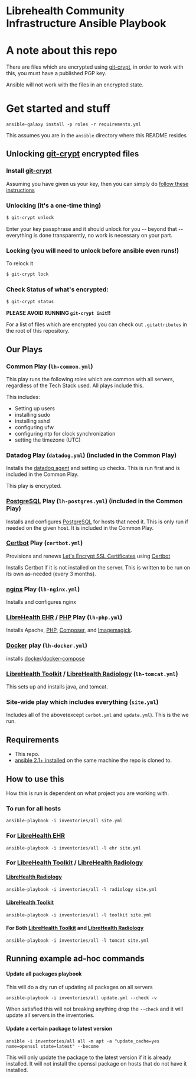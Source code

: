 Librehealth Community Infrastructure Ansible Playbook
======================

# A note about this repo
There are files which are encrypted using [git-crypt][], in order to work with this, you must have a published PGP key.

Ansible will not work with the files in an encrypted state.

# Get started and stuff

`ansible-galaxy install -p roles -r requirements.yml`

This assumes you are in the `ansible` directory where this README resides

## Unlocking [git-crypt][] encrypted files

### Install [git-crypt][]

Assuming you have given us your key, then you can simply do [follow these instructions](https://raw.githubusercontent.com/AGWA/git-crypt/master/INSTALL.md)

### Unlocking (it's a one-time thing)
```sh
$ git-crypt unlock
```

Enter your key passphrase and it should unlock for you -- beyond that -- everything is done transparently, no work is necessary on your part.

### Locking (you will need to unlock before ansible even runs!)

To relock it
```sh
$ git-crypt lock
```
### Check Status of what's encrypted:

```sh
$ git-crypt status
```
**PLEASE AVOID RUNNING `git-crypt init`!!**

For a list of files which are encrypted you can check out `.gitattributes` in the root of this repository.

## Our Plays


### Common Play (`lh-common.yml`)
This play runs the following roles which are common with all servers, regardless of the Tech Stack used. All plays include this.

This includes:

- Setting up users
- installing sudo
- installing sshd
- configuring ufw
- configuring ntp for clock synchronization
- setting the timezone (UTC)

### Datadog Play (`datadog.yml`) (included in the Common Play)
Installs the [datadog agent](https://datadog.com) and setting up checks. This is run first and is included in the Common Play.

This play is encrypted.

### [PostgreSQL][] Play (`lh-postgres.yml`) (included in the Common Play)
Installs and configures [PostgreSQL][] for hosts that need it. This is only run if needed on the given host. It is included in the Common Play.

### [Certbot][] Play (`certbot.yml`)
Provisions and renews [Let's Encrypt SSL Certificates](https://letsencrypt.org) using [Certbot][]

Installs Certbot if it is not installed on the server. This is written to be run on its own as-needed (every 3 months).

### [nginx][] Play (`lh-nginx.yml`)
Installs and configures nginx

### [LibreHealth EHR][] / [PHP][] Play (`lh-php.yml`)
Installs Apache, [PHP](https://php.net), [Composer](https://getcomposer.org), and [Imagemagick](https://www.imagemagick.org/script/index.php).

### [Docker][] play (`lh-docker.yml`)
installs [docker](https://docs.docker.com/engine/)/[docker-compose](https://docs.docker.com/compose/)

### [LibreHealth Toolkit][] / [LibreHealth Radiology][] (`lh-tomcat.yml`)
This sets up and installs java, and tomcat.


### Site-wide play which includes everything (`site.yml`)
Includes all of the above(except `cerbot.yml` and `update.yml`). This is the we run.

## Requirements
* This repo.
* [ansible  2.1+ installed](http://docs.ansible.com/ansible/intro_installation.html) on the same machine the repo is cloned to.


## How to use this
How this is run is dependent on what project you are working with.
### To run for all hosts

`ansible-playbook -i inventories/all site.yml`

### For [LibreHealth EHR][]

`ansible-playbook -i inventories/all -l ehr site.yml`

### For [LibreHealth Toolkit][] / [LibreHealth Radiology][]

#### [LibreHealth Radiology][]

`ansible-playbook -i inventories/all -l radiology site.yml`

#### [LibreHealth Toolkit][]

`ansible-playbook -i inventories/all -l toolkit site.yml`

#### For Both [LibreHealth Toolkit][] and [LibreHealth Radiology][]

`ansible-playbook -i inventories/all -l tomcat site.yml`

## Running example ad-hoc commands

#### Update all packages playbook
This will do a dry run of updating all packages on all servers

`ansible-playbook -i inventories/all update.yml --check -v`

When satisfied this will not breaking anything drop the `--check` and it will update all servers in the inventories.

#### Update a certain package to latest version

`ansible -i inventories/all all -m apt -a "update_cache=yes name=openssl state=latest" --become`

This will only update the package to the latest version if it is already installed.  It will not install the openssl package on hosts that do not have it installed.

[Certbot]: https://certbot.eff.org
[git-crypt]: https://github.com/AGWA/git-crypt
[LibreHealth EHR]: https://librehealth.io/projects/lh-ehr
[LibreHealth Radiology]: https://librehealth.io/projects/lh-radiology
[LibreHealth Toolkit]: https://librehealth.io/projects/lh-toolkit
[PostgreSQL]: https://www.postgresql.org
[Docker]: https://docs.docker.com
[PHP]: https://php.net
[nginx]: https://nginx.com

